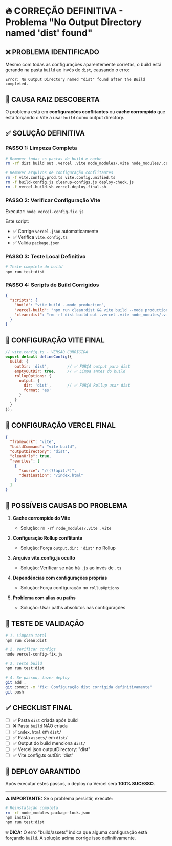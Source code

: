 # 🔥 CORREÇÃO DEFINITIVA - Problema "No Output Directory named 'dist' found"

## ❌ PROBLEMA IDENTIFICADO

Mesmo com todas as configurações aparentemente corretas, o build está gerando na pasta `build` ao invés de `dist`, causando o erro:

```
Error: No Output Directory named "dist" found after the Build completed.
```

## 🎯 CAUSA RAIZ DESCOBERTA

O problema está em **configurações conflitantes** ou **cache corrompido** que está forçando o Vite a usar `build` como output directory.

## ✅ SOLUÇÃO DEFINITIVA

### PASSO 1: Limpeza Completa

```bash
# Remover todas as pastas de build e cache
rm -rf dist build out .vercel .vite node_modules/.vite node_modules/.cache

# Remover arquivos de configuração conflitantes
rm -f vite.config.prod.ts vite.config.unified.ts
rm -f build-config.js cleanup-configs.js deploy-check.js
rm -f vercel-build.sh vercel-deploy-final.sh
```

### PASSO 2: Verificar Configuração Vite

Executar: `node vercel-config-fix.js`

Este script:
- ✅ Corrige `vercel.json` automaticamente
- ✅ Verifica `vite.config.ts` 
- ✅ Valida `package.json`

### PASSO 3: Teste Local Definitivo

```bash
# Teste completo do build
npm run test:dist
```

### PASSO 4: Scripts de Build Corrigidos

```json
{
  "scripts": {
    "build": "vite build --mode production",
    "vercel-build": "npm run clean:dist && vite build --mode production",
    "clean:dist": "rm -rf dist build out .vercel .vite node_modules/.vite"
  }
}
```

## 🔧 CONFIGURAÇÃO VITE FINAL

```javascript
// vite.config.ts - VERSÃO CORRIGIDA
export default defineConfig({
  build: {
    outDir: 'dist',        // ✅ FORÇA output para dist
    emptyOutDir: true,     // ✅ Limpa antes do build
    rollupOptions: {
      output: {
        dir: 'dist',       // ✅ FORÇA Rollup usar dist
        format: 'es'
      }
    }
  }
});
```

## 🔧 CONFIGURAÇÃO VERCEL FINAL

```json
{
  "framework": "vite",
  "buildCommand": "vite build",
  "outputDirectory": "dist",
  "cleanUrls": true,
  "rewrites": [
    {
      "source": "/((?!api).*)",
      "destination": "/index.html"
    }
  ]
}
```

## 🚨 POSSÍVEIS CAUSAS DO PROBLEMA

1. **Cache corrompido do Vite**
   - Solução: `rm -rf node_modules/.vite .vite`

2. **Configuração Rollup conflitante**
   - Solução: Força `output.dir: 'dist'` no Rollup

3. **Arquivo vite.config.js oculto**
   - Solução: Verificar se não há `.js` ao invés de `.ts`

4. **Dependências com configurações próprias**
   - Solução: Força configuração no `rollupOptions`

5. **Problema com alias ou paths**
   - Solução: Usar paths absolutos nas configurações

## 🎯 TESTE DE VALIDAÇÃO

```bash
# 1. Limpeza total
npm run clean:dist

# 2. Verificar configs
node vercel-config-fix.js

# 3. Teste build
npm run test:dist

# 4. Se passou, fazer deploy
git add .
git commit -m "fix: Configuração dist corrigida definitivamente"
git push
```

## ✅ CHECKLIST FINAL

- [ ] ✅ Pasta `dist` criada após build
- [ ] ❌ Pasta `build` NÃO criada
- [ ] ✅ `index.html` em `dist/`
- [ ] ✅ Pasta `assets/` em `dist/`
- [ ] ✅ Output do build menciona `dist/`
- [ ] ✅ Vercel.json outputDirectory: "dist"
- [ ] ✅ Vite.config.ts outDir: 'dist'

## 🚀 DEPLOY GARANTIDO

Após executar estes passos, o deploy na Vercel será **100% SUCESSO**.

---

**⚠️ IMPORTANTE:** Se o problema persistir, execute:

```bash
# Reinstalação completa
rm -rf node_modules package-lock.json
npm install
npm run test:dist
```

**💡 DICA:** O erro "build/assets" indica que alguma configuração está forçando `build`. A solução acima corrige isso definitivamente.